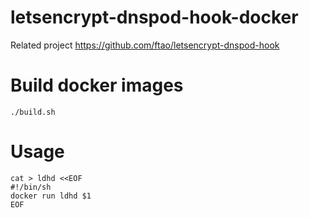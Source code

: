 # letsencrypt-dnspod-hook-docker
Related project https://github.com/ftao/letsencrypt-dnspod-hook

# Build docker images

```
./build.sh
```

# Usage

```
cat > ldhd <<EOF
#!/bin/sh
docker run ldhd $1
EOF
```
